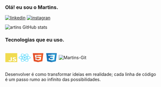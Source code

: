 ### Olá! eu sou o Martins.

[![linkedin](https://img.shields.io/badge/LinkedIn-0077B5?style=for-the-badge&logo=linkedin&logoColor=white)](https://www.linkedin.com/in/raimundo-gaia/)
[![instagran](    https://img.shields.io/badge/Instagram-E4405F?style=for-the-badge&logo=instagram&logoColor=white)](https://www.instagram.com/martins.dev2024/?next=%2F)

![artins GitHub stats](https://github-readme-stats.vercel.app/api?username=martins-gaia&show_icons=true&theme=dracula)

### Tecnologias que eu uso.

<div style="display: inline_block"><br>
  <img align="center" alt="Martins-Js" height="30" width="40" src="https://raw.githubusercontent.com/devicons/devicon/master/icons/javascript/javascript-plain.svg">
  <img align="center" alt="Martins-React" height="30" width="40" src="https://raw.githubusercontent.com/devicons/devicon/master/icons/react/react-original.svg">
  <img align="center" alt="Martins-HTML" height="30" width="40" src="https://raw.githubusercontent.com/devicons/devicon/master/icons/html5/html5-original.svg">
  <img align="center" alt="Martins-CSS" height="30" width="40" src="https://raw.githubusercontent.com/devicons/devicon/master/icons/css3/css3-original.svg">
  <img align="center" alt= "Martins-Git" height="30" width="40" src="https://cdn.jsdelivr.net/gh/devicons/devicon@latest/icons/git/git-original.svg" />
</div><br/>


Desenvolver é como transformar ideias em realidade; cada linha de código é um passo rumo ao infinito das possibilidades.


 
